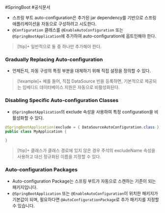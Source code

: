 #SpringBoot #공식문서 

+ 스프링 부트 auto-configuration은 추가된 jar dependency를 기반으로 스프링 애플리케이션을 자동으로 구성하려고 시도한다.
+ `@Configuration` 클래스를 `@EnableAutoConfiguration` 또는 `@SpringBootApplication`에 추가하여 auto-configuration에 옵트인해야 한다.
> [!tip]+ 
> 일반적으로 둘 중 하나만 추가해야 한다.

### Gradually Replacing Auto-configuration
+ 언제든지, 자동 구성의 특정 부분을 대체하기 위해 직접 설정을 정의할 수 있다.

> [!example]+ 
> 예를 들어, 직접 DataSource 빈을 등록하면, 기본적으로 제공되는 임베디드 데이터베이스 지원은 자동으로 비활성화된다.


### Disabling Specific Auto-configuration Classes
+ `@SpringBootApplication`의 exclude 속성을 사용하여 특정 configuration을 비활성화할 수 있다.

```java
@SpringBootApplication(exclude = { DataSourceAutoConfiguration.class })
public class MyApplication {

}
```

> [!tip]+ 
> 클래스가 클래스 경로에 있지 않은 경우 주석의 excludeName 속성을 사용하고 대신 정규화된 이름을 지정할 수 있다.

### Auto-configuration Packages
- Auto-configuration Package는 스프링 부트가 자동으로 스캔하는 기준이 되는 패키지입니다.
- `@SpringBootApplication` 또는 `@EnableAutoConfiguration`이 위치한 패키지가 기본값이 되며, 필요하다면 `@AutoConfigurationPackage`로 추가 패키지를 지정할 수 있습니다.